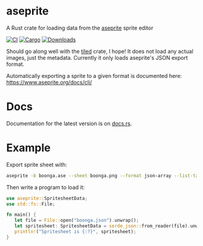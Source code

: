 # aseprite

A Rust crate for loading data from the [aseprite](https://www.aseprite.org/) sprite editor 

<a href="https://github.com/ggez/aseprite/actions"><img src="https://github.com/ggez/aseprite/workflows/CI/badge.svg" alt="CI"/></a>
[![Cargo](https://img.shields.io/crates/v/aseprite.svg)](https://crates.io/crates/aseprite) [![Downloads](https://img.shields.io/crates/d/aseprite.svg)](#downloads)

Should go along well with the [tiled](https://github.com/mattyhall/rs-tiled) crate, I hope! It does not load any actual images, just the metadata. Currently it only loads aseprite's JSON export format.

Automatically exporting a sprite to a given format is documented here: <https://www.aseprite.org/docs/cli/>

# Docs

Documentation for the latest version is on [docs.rs](https://docs.rs/aseprite/).

# Example

Export sprite sheet with:

```sh
aseprite -b boonga.ase --sheet boonga.png --format json-array --list-tags --list-layers --data boonga.json
```

Then write a program to load it:

```rust
use aseprite::SpritesheetData;
use std::fs::File;

fn main() {
   let file = File::open("boonga.json").unwrap();
   let spritesheet: SpritesheetData = serde_json::from_reader(file).unwrap();
   println!("Spritesheet is {:?}", spritesheet);
}
```
